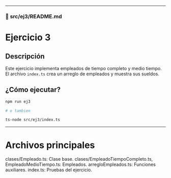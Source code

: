 
---

### 📁 **src/ej3/README.md**

# Ejercicio 3

## Descripción
Este ejercicio implementa empleados de tiempo completo y medio tiempo.  
El archivo `index.ts` crea un arreglo de empleados y muestra sus sueldos.

## ¿Cómo ejecutar?

```bash
npm run ej3

# o tambien

ts-node src/ej3/index.ts
```

---

# Archivos principales
clases/Empleado.ts: Clase base.
clases/EmpleadoTiempoCompleto.ts, EmpleadoMedioTiempo.ts: Empleados.
arregloEmpleados.ts: Funciones auxiliares.
index.ts: Pruebas del ejercicio.